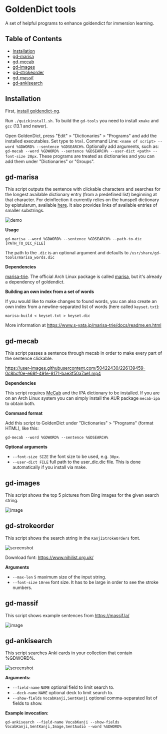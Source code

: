 # GoldenDict tools

A set of helpful programs to enhance goldendict for immersion learning.

## Table of Contents
- [Installation](#installation)
- [gd-marisa](#gd-marisa)
- [gd-mecab](#gd-mecab)
- [gd-images](#gd-images)
- [gd-strokeorder](#gd-strokeorder)
- [gd-massif](#gd-massif)
- [gd-ankisearch](#gd-ankisearch)

## Installation

First, [install goldendict-ng](https://tatsumoto-ren.github.io/blog/setting-up-goldendict.html).

Run `./quickinstall.sh`.
To build the `gd-tools` you need to install `xmake` and `gcc` (13.1 and newer).

Open GoldenDict, press "Edit" > "Dictionaries" > "Programs" and add the installed executables.
Set type to `html`.
Command Line: `<name of script> --word %GDWORD% --sentence %GDSEARCH%`.
Optionally add arguments, such as: `gd-mecab --word %GDWORD% --sentence %GDSEARCH% --user-dict <path> --font-size 20px`.
These programs are treated as dictionaries and you can add them under "Dictionaries" or "Groups".

## gd-marisa

This script outputs the sentence with clickable characters
and searches for the longest available dictionary entry
(from a predefined list) beginning at that character.
For deinflection it currently relies on the hunspell dictionary by epistularum,
available [here](https://github.com/epistularum/hunspell-ja-deinflection).
It also provides links of available entries of smaller substrings.

![demo](https://user-images.githubusercontent.com/50422430/229341045-96283fc9-8ecb-49bb-a011-abd2d3e4e43e.gif)

**Usage**

```
gd-marisa --word %GDWORD% --sentence %GDSEARCH% --path-to-dic [PATH_TO_DIC_FILE]
```

The path to the `.dic` is an optional argument and defaults to `/usr/share/gd-tools/marisa_words.dic`

**Dependencies**

[marisa-trie](https://github.com/s-yata/marisa-trie).
The official Arch Linux package is called [marisa](https://archlinux.org/packages/community/x86_64/marisa/),
but it's already a dependency of goldendict.

**Building an own index from a set of words**

If you would like to make changes to found words,
you can also create an own index from a newline-separated list of words (here called `keyset.txt`):

```
marisa-build < keyset.txt > keyset.dic
```

More information at https://www.s-yata.jp/marisa-trie/docs/readme.en.html

## gd-mecab

This script passes a sentence through mecab in order to make every part of the sentence clickable.

https://user-images.githubusercontent.com/50422430/226139459-0c8bcf0e-e68f-491e-8171-bae3f50a7ae1.mp4

**Dependencies**

This script requires [MeCab](https://taku910.github.io/mecab/) and the IPA dictionary to be installed.
If you are on an Arch Linux system you can simply install the AUR package `mecab-ipa` to obtain both.

**Command format**

Add this script to GoldenDict under "Dictionaries" > "Programs" (format HTML), like this:

```
gd-mecab --word %GDWORD% --sentence %GDSEARCH%
```

**Optional arguments**

* `--font-size SIZE` the font size to be used, e.g. `30px`.
* `--user-dict FILE` full path to the user_dic.dic file. This is done automatically if you install via make.

## gd-images

This script shows the top 5 pictures from Bing images for the given search string.

![image](https://user-images.githubusercontent.com/50422430/224940994-eb3e1be6-9cd8-4776-88cf-850c78648e81.png)

## gd-strokeorder

This script shows the search string in the `KanjiStrokeOrders` font.

![screenshot](https://user-images.githubusercontent.com/69171671/224840590-b740a1b6-8526-49ed-b4cd-efe03689a132.png)

Download font: https://www.nihilist.org.uk/

**Arguments**

* `--max-len` `5` maximum size of the input string.
* `--font-size` `10rem` font size. It has to be large in order to see the stroke numbers.

## gd-massif

This script shows example sentences from https://massif.la/

![image](https://user-images.githubusercontent.com/50422430/226018360-e46605f0-2fb4-481c-801e-73aca84fae70.png)

## gd-ankisearch

This script searches Anki cards in your collection that contain %GDWORD%.

![screenshot](https://github.com/Ajatt-Tools/gd-tools/assets/69171671/45a6b3a1-97de-439c-8f17-bd6f81d81d73)

**Arguments:**

* `--field-name` `NAME` optional field to limit search to.
* `--deck-name` `NAME` optional deck to limit search to.
* `--show-fields` `VocabKanji,SentKanji` optional comma-separated list of fields to show.

**Example invocation:**

```
gd-ankisearch --field-name VocabKanji --show-fields VocabKanji,SentKanji,Image,SentAudio --word %GDWORD%
```
